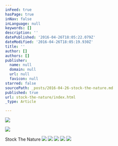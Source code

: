 ```yaml
---
inFeed: true
hasPage: true
inNav: false
inLanguage: null
keywords: []
description: ''
datePublished: '2016-04-26T18:05:22.079Z'
dateModified: '2016-04-26T18:05:19.930Z'
title: ''
author: []
authors: []
publisher:
  name: null
  domain: null
  url: null
  favicon: null
starred: false
sourcePath: _posts/2016-04-26-stock-the-nature.md
published: true
url: stock-the-nature/index.html
_type: Article

---
```

![](https://the-grid-user-content.s3-us-west-2.amazonaws.com/90a25b15-7317-4010-b210-b6060bb61842.jpg)

  
![](https://the-grid-user-content.s3-us-west-2.amazonaws.com/22203299-a7c1-4b4e-843d-eef0770c5cb6.jpg)

  
  
  
Stock The Nature
![](https://the-grid-user-content.s3-us-west-2.amazonaws.com/2d50df67-d0de-4aef-9df4-935ca09fd467.jpg)
![](https://the-grid-user-content.s3-us-west-2.amazonaws.com/9c58be04-d67f-4171-b0a0-8c5d817c50c8.jpg)
![](https://the-grid-user-content.s3-us-west-2.amazonaws.com/ecd9271c-cb13-45b4-ba82-de5704a45296.jpg)
![](https://the-grid-user-content.s3-us-west-2.amazonaws.com/dc644b6f-a591-45b2-9ac0-2ede65aee5f8.jpg)
![](https://the-grid-user-content.s3-us-west-2.amazonaws.com/149907f5-8303-4873-ade4-e467b15a7544.jpg)
